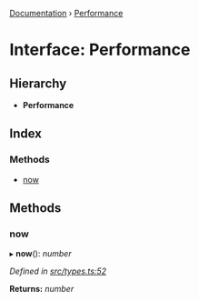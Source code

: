 [Documentation](../README.md) › [Performance](performance.md)

# Interface: Performance

## Hierarchy

* **Performance**

## Index

### Methods

* [now](performance.md#now)

## Methods

###  now

▸ **now**(): *number*

*Defined in [src/types.ts:52](https://github.com/badbatch/getta/blob/5964b69/src/types.ts#L52)*

**Returns:** *number*
